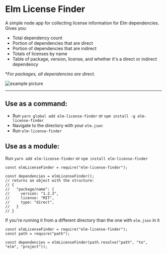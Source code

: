 # Elm License Finder

A simple node app for collecting license information for Elm dependencies. Gives you:

- Total dependency count
- Portion of dependencies that are direct
- Portion of dependencies that are indirect
- Totals of licenses by name
- Table of package, version, license, and whether it's a direct or indirect dependency

\*_For packages, all dependencies are direct._

![example picture](https://raw.githubusercontent.com/wolfadex/elm-license-finder/master/example_pic.png)

---

## Use as a command:

- Run `yarn global add elm-license-finder` or `npm install -g elm-license-finder`
- Navigate to the directory with your `elm.json`
- Run `elm-license-finder`

## Use as a module:

Run `yarn add elm-license-finder` or `npm install elm-license-finder`

```
const elmLicenseFinder = require("elm-license-finder");

const dependencies = elmLicenseFinder();
// returns an object with the structure:
// {
//   "package/name": {
//     version: "1.2.3",
//     license: "MIT",
//     type: "direct",
//   }
// }
```

If you're running it from a different directory than the one with `elm.json` in it

```
const elmLicenseFinder = require("elm-license-finder");
const path = require("path");

const dependencies = elmLicenseFinder(path.resolve("path", "to", "elm", "project"));
```
